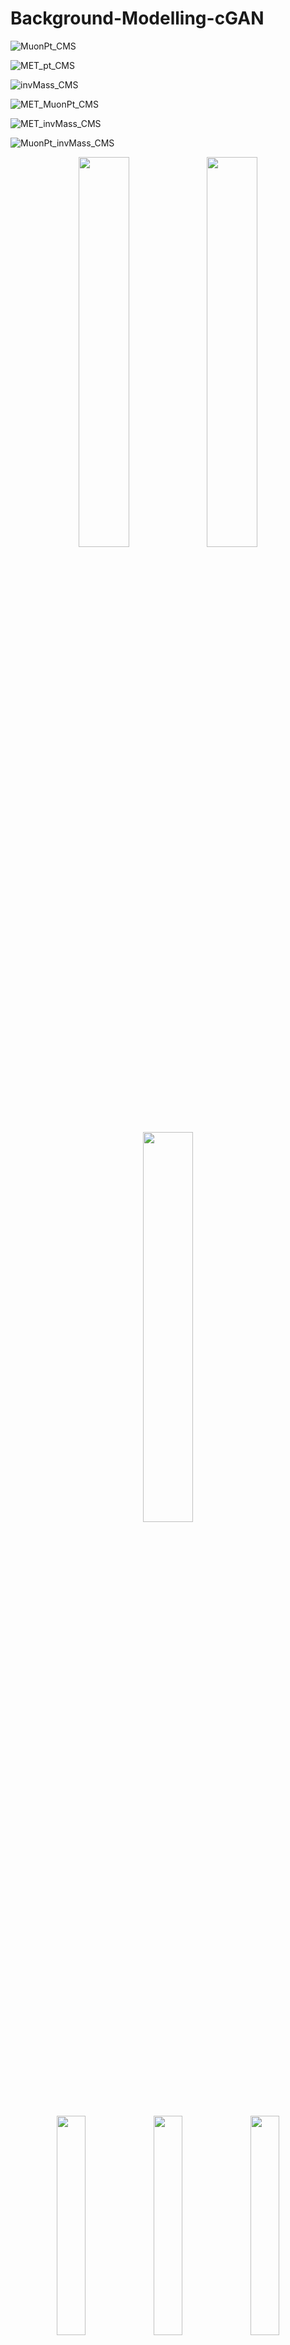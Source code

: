 # Background-Modelling-cGAN

![MuonPt_CMS](https://github.com/user-attachments/assets/7b2f8898-1e74-4069-9348-c8701021baaa)

![MET_pt_CMS](https://github.com/user-attachments/assets/84cf9727-5adc-4e96-b691-b0d9708cac4c)

![invMass_CMS](https://github.com/user-attachments/assets/fca9175f-c5f1-487e-9a27-fb33b42bc799)

![MET_MuonPt_CMS](https://github.com/user-attachments/assets/a0e64bd9-040f-4396-8253-bd1a8fe15748)

![MET_invMass_CMS](https://github.com/user-attachments/assets/d980801f-1acd-4dde-a627-fb8933cfcaa0)

![MuonPt_invMass_CMS](https://github.com/user-attachments/assets/86974b6b-9476-437d-9cfe-0b8abe39af65)

<!-- Row 1 -->
<p align="center">
  <img src="https://github.com/user-attachments/assets/7b2f8898-1e74-4069-9348-c8701021baaa" width="40%" />
  <img src="https://github.com/user-attachments/assets/84cf9727-5adc-4e96-b691-b0d9708cac4c" width="40%" />
  <img src="https://github.com/user-attachments/assets/fca9175f-c5f1-487e-9a27-fb33b42bc799" width="40%" />
</p>

<!-- Row 2 -->
<p align="center">
  <img src="https://github.com/user-attachments/assets/a0e64bd9-040f-4396-8253-bd1a8fe15748" width="30%" />
  <img src="https://github.com/user-attachments/assets/d980801f-1acd-4dde-a627-fb8933cfcaa0" width="30%" />
  <img src="https://github.com/user-attachments/assets/86974b6b-9476-437d-9cfe-0b8abe39af65" width="30%" />
</p>

